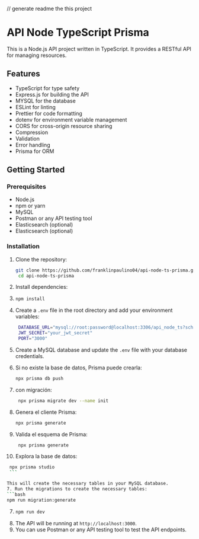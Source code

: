 // generate readme the this project
# API Node TypeScript Prisma
This is a Node.js API project written in TypeScript. It provides a RESTful API for managing resources.
## Features
- TypeScript for type safety
- Express.js for building the API
- MYSQL for the database
- ESLint for linting
- Prettier for code formatting
- dotenv for environment variable management
- CORS for cross-origin resource sharing
- Compression
- Validation
- Error handling
- Prisma for ORM



## Getting Started
### Prerequisites
- Node.js
- npm or yarn
- MySQL
- Postman or any API testing tool
- Elasticsearch (optional)
- Elasticsearch (optional)

### Installation
1. Clone the repository:
   ```bash
   git clone https://github.com/franklinpaulino04/api-node-ts-prisma.git
    cd api-node-ts-prisma
    ```
2. Install dependencies:
3. ```bash
   npm install
   ```
4. Create a `.env` file in the root directory and add your environment variables:
   ```bash
    DATABASE_URL="mysql://root:password@localhost:3306/api_node_ts?schema=public"
    JWT_SECRET="your_jwt_secret"
    PORT="3000"
    ```
5. Create a MySQL database and update the `.env` file with your database credentials.
6. Si no existe la base de datos, Prisma puede crearla:
   ```bash
   npx prisma db push
   ```
7. con migración:
   ```bash
    npx prisma migrate dev --name init
    ```
8. Genera el cliente Prisma:
    ```bash
    npx prisma generate
    ```
9. Valida el esquema de Prisma:
   ```bash
    npx prisma generate
    ```
   
10. Explora la base de datos:
   ```bash
    npx prisma studio
    ```
   
   This will create the necessary tables in your MySQL database.
7. Run the migrations to create the necessary tables:
   ```bash
   npm run migration:generate
   ```

7. ```bash
   npm run dev
   ```
8. The API will be running at `http://localhost:3000`.
9. You can use Postman or any API testing tool to test the API endpoints.